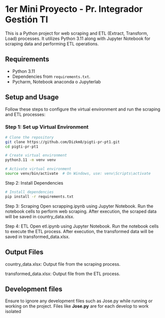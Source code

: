 # 1er Mini Proyecto - Pr. Integrador Gestión TI

This is a Python project for web scraping and ETL (Extract, Transform, Load) processes. It utilizes Python 3.11 along with Jupyter Notebook for scraping data and performing ETL operations. 

## Requirements
* Python 3.11
* Dependencies from `requirements.txt`.
* Pycharm, Notebook anaconda o Jupyterlab

## Setup and Usage

Follow these steps to configure the virtual environment and run the scraping and ETL processes:

### Step 1: Set up Virtual Environment

```bash
# Clone the repository
git clone https://github.com/Dizkm8/pigti-pr-pt1.git
cd pigti-pr-pt1

# Create virtual environment
python3.11 -m venv venv

# Activate virtual environment
source venv/bin/activate  # On Windows, use: venv\Scripts\activate
```

Step 2: Install Dependencies
```bash
# Install dependencies
pip install -r requirements.txt
```
Step 3: Scraping
Open scrapping.ipynb using Jupyter Notebook.
Run the notebook cells to perform web scraping.
After execution, the scraped data will be saved in country_data.xlsx.

Step 4: ETL
Open etl.ipynb using Jupyter Notebook.
Run the notebook cells to execute the ETL process.
After execution, the transformed data will be saved in transformed_data.xlsx.

## Output Files
country_data.xlsx: Output file from the scraping process.

transformed_data.xlsx: Output file from the ETL process.

## Development files
Ensure to ignore any development files such as Jose.py while running or working on the project.
Files like **Jose.py** are for each develop to work isolated